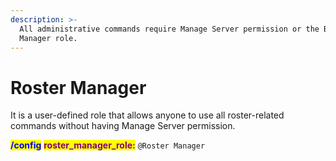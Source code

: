 ```yaml
---
description: >-
  All administrative commands require Manage Server permission or the Bot
  Manager role.
---
```


# Roster Manager

It is a user-defined role that allows anyone to use all roster-related commands without having Manage Server permission.

<mark style="color:blue;">**/config**</mark> <mark style="color:purple;">**roster\_manager\_role:**</mark> `@Roster Manager`  &#x20;
